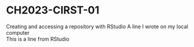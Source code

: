 # CH2023-CIRST-01
Creating and accessing a repository with RStudio
A line I wrote on my local computer  
This is a line from RStudio
